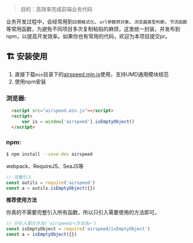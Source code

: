 > 目的：高效率完成前端业务代码

业务开发过程中，会经常用到`日期格式化`、`url参数转对象`、`浏览器类型判断`、`节流函数`等常用函数，为避免不同项目多次复制粘贴的麻烦，这里统一封装，并发布到npm，以提高开发效率。如果你也有常用的代码，欢迎为本项目提交pr。

## :building_construction:  安装使用

1. 直接下载`min`目录下的[airspeed.min.js](https://github.com/artadmire/airspeed/tree/main/min)使用，支持UMD通用模块规范  
2. 使用npm安装

### 浏览器:
``` html
  <script src="airspeed.min.js"></script>
  <script>
      var is = window['airspeed'].isEmptyObject()
  </script>
```

### npm:
``` bash
$ npm install --save-dev airspeed
```

webpack、RequireJS、SeaJS等

``` javascript
// 完整引入
const outils = require('airspeed')
const a = outils.isEmptyObject({})
```

**推荐使用方法**  

你真的不需要完整引入所有函数，所以只引入需要使用的方法即可。
``` javascript
// 只引入部分方法('airspeed/<方法名>')
const isEmptyObject = require('airspeed/isEmptyObject')
const a = isEmptyObject({})
```
